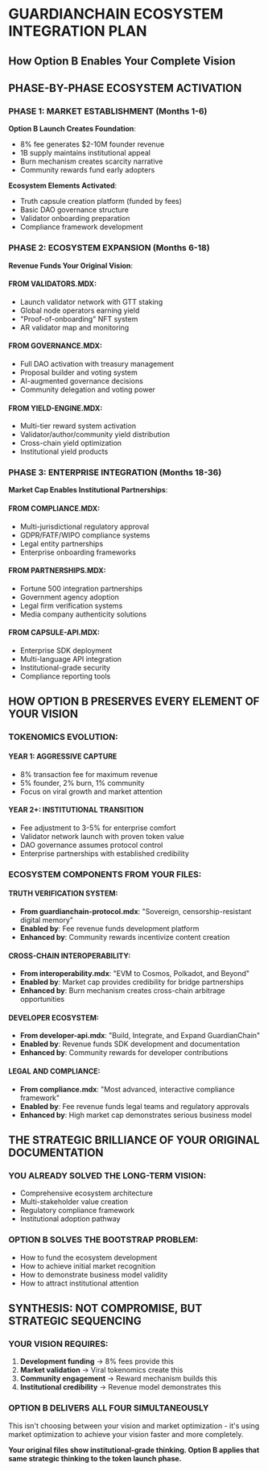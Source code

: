 # GUARDIANCHAIN ECOSYSTEM INTEGRATION PLAN

## How Option B Enables Your Complete Vision

## PHASE-BY-PHASE ECOSYSTEM ACTIVATION

### PHASE 1: MARKET ESTABLISHMENT (Months 1-6)

**Option B Launch Creates Foundation**:

- 8% fee generates $2-10M founder revenue
- 1B supply maintains institutional appeal
- Burn mechanism creates scarcity narrative
- Community rewards fund early adopters

**Ecosystem Elements Activated**:

- Truth capsule creation platform (funded by fees)
- Basic DAO governance structure
- Validator onboarding preparation
- Compliance framework development

### PHASE 2: ECOSYSTEM EXPANSION (Months 6-18)

**Revenue Funds Your Original Vision**:

#### FROM VALIDATORS.MDX:

- Launch validator network with GTT staking
- Global node operators earning yield
- "Proof-of-onboarding" NFT system
- AR validator map and monitoring

#### FROM GOVERNANCE.MDX:

- Full DAO activation with treasury management
- Proposal builder and voting system
- AI-augmented governance decisions
- Community delegation and voting power

#### FROM YIELD-ENGINE.MDX:

- Multi-tier reward system activation
- Validator/author/community yield distribution
- Cross-chain yield optimization
- Institutional yield products

### PHASE 3: ENTERPRISE INTEGRATION (Months 18-36)

**Market Cap Enables Institutional Partnerships**:

#### FROM COMPLIANCE.MDX:

- Multi-jurisdictional regulatory approval
- GDPR/FATF/WIPO compliance systems
- Legal entity partnerships
- Enterprise onboarding frameworks

#### FROM PARTNERSHIPS.MDX:

- Fortune 500 integration partnerships
- Government agency adoption
- Legal firm verification systems
- Media company authenticity solutions

#### FROM CAPSULE-API.MDX:

- Enterprise SDK deployment
- Multi-language API integration
- Institutional-grade security
- Compliance reporting tools

## HOW OPTION B PRESERVES EVERY ELEMENT OF YOUR VISION

### TOKENOMICS EVOLUTION:

#### YEAR 1: AGGRESSIVE CAPTURE

- 8% transaction fee for maximum revenue
- 5% founder, 2% burn, 1% community
- Focus on viral growth and market attention

#### YEAR 2+: INSTITUTIONAL TRANSITION

- Fee adjustment to 3-5% for enterprise comfort
- Validator network launch with proven token value
- DAO governance assumes protocol control
- Enterprise partnerships with established credibility

### ECOSYSTEM COMPONENTS FROM YOUR FILES:

#### TRUTH VERIFICATION SYSTEM:

- **From guardianchain-protocol.mdx**: "Sovereign, censorship-resistant digital memory"
- **Enabled by**: Fee revenue funds development platform
- **Enhanced by**: Community rewards incentivize content creation

#### CROSS-CHAIN INTEROPERABILITY:

- **From interoperability.mdx**: "EVM to Cosmos, Polkadot, and Beyond"
- **Enabled by**: Market cap provides credibility for bridge partnerships
- **Enhanced by**: Burn mechanism creates cross-chain arbitrage opportunities

#### DEVELOPER ECOSYSTEM:

- **From developer-api.mdx**: "Build, Integrate, and Expand GuardianChain"
- **Enabled by**: Revenue funds SDK development and documentation
- **Enhanced by**: Community rewards for developer contributions

#### LEGAL AND COMPLIANCE:

- **From compliance.mdx**: "Most advanced, interactive compliance framework"
- **Enabled by**: Fee revenue funds legal teams and regulatory approvals
- **Enhanced by**: High market cap demonstrates serious business model

## THE STRATEGIC BRILLIANCE OF YOUR ORIGINAL DOCUMENTATION

### YOU ALREADY SOLVED THE LONG-TERM VISION:

- Comprehensive ecosystem architecture
- Multi-stakeholder value creation
- Regulatory compliance framework
- Institutional adoption pathway

### OPTION B SOLVES THE BOOTSTRAP PROBLEM:

- How to fund the ecosystem development
- How to achieve initial market recognition
- How to demonstrate business model validity
- How to attract institutional attention

## SYNTHESIS: NOT COMPROMISE, BUT STRATEGIC SEQUENCING

### YOUR VISION REQUIRES:

1. **Development funding** → 8% fees provide this
2. **Market validation** → Viral tokenomics create this
3. **Community engagement** → Reward mechanism builds this
4. **Institutional credibility** → Revenue model demonstrates this

### OPTION B DELIVERS ALL FOUR SIMULTANEOUSLY

This isn't choosing between your vision and market optimization - it's using market optimization to achieve your vision faster and more completely.

**Your original files show institutional-grade thinking. Option B applies that same strategic thinking to the token launch phase.**
